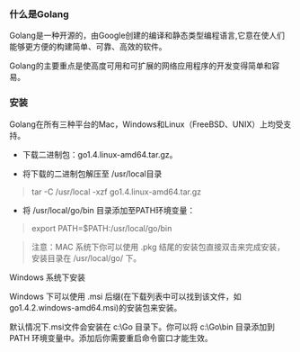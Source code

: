 ### 什么是Golang
Golang是一种开源的，由Google创建的编译和静态类型编程语言,它意在使人们能够更方便的构建简单、可靠、高效的软件。  

Golang的主要重点是使高度可用和可扩展的网络应用程序的开发变得简单和容易。
### 安装
Golang在所有三种平台的Mac，Windows和Linux（FreeBSD、UNIX）上均受支持。

- 下载二进制包：go1.4.linux-amd64.tar.gz。
   
- 将下载的二进制包解压至 /usr/local目录

> tar -C /usr/local -xzf go1.4.linux-amd64.tar.gz

- 将 /usr/local/go/bin 目录添加至PATH环境变量：
> export PATH=$PATH:/usr/local/go/bin

> 注意：MAC 系统下你可以使用 .pkg 结尾的安装包直接双击来完成安装，安装目录在 /usr/local/go/ 下。

Windows 系统下安装

Windows 下可以使用 .msi 后缀(在下载列表中可以找到该文件，如go1.4.2.windows-amd64.msi)的安装包来安装。

默认情况下.msi文件会安装在 c:\Go 目录下。你可以将 c:\Go\bin 目录添加到 PATH 环境变量中。添加后你需要重启命令窗口才能生效。

